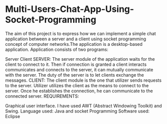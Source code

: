 # Multi-Users-Chat-App-Using-Socket-Programming
The aim of this project is to express how we can implement a simple chat application between a server and a client using socket programming concept of computer networks.The application is a desktop-based application. Application consists of two programs:

Server
Client SERVER: The server module of the application waits for the client to connect to it. Then if connection is granted a client interacts communicates and connects to the server, it can mutually communicate with the server. The duty of the server is to let clients exchange the messages. CLIENT: The client module is the one that utilizer sends requests to the server. Utilizer utilizes the client as the means to connect to the server. Once he establishes the connection, he can communicate to the connected server.
REQUIREMENTS:

Graphical user interface. I have used AWT (Abstract Windowing Toolkit) and Swing. Language used: Java and socket Programming Software used: Eclipse

